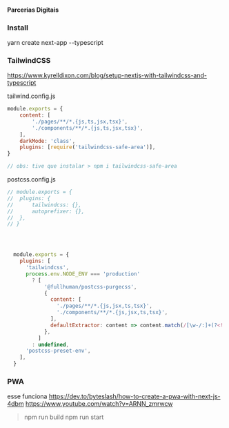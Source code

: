 
#### Parcerias Digitais

### Install
yarn create next-app --typescript



### TailwindCSS
https://www.kyrelldixon.com/blog/setup-nextjs-with-tailwindcss-and-typescript

tailwind.config.js
```js
module.exports = {
	content: [
		'./pages/**/*.{js,ts,jsx,tsx}',
		'./components/**/*.{js,ts,jsx,tsx}',
	],
	darkMode: 'class',
	plugins: [require('tailwindcss-safe-area')],
}

// obs: tive que instalar > npm i tailwindcss-safe-area

```

postcss.config.js
```js
// module.exports = {
// 	plugins: {
// 		tailwindcss: {},
// 		autoprefixer: {},
// 	},
// }




  module.exports = {
    plugins: [
      'tailwindcss',
      process.env.NODE_ENV === 'production'
        ? [
            '@fullhuman/postcss-purgecss',
            {
              content: [
                './pages/**/*.{js,jsx,ts,tsx}',
                './components/**/*.{js,jsx,ts,tsx}',
              ],
              defaultExtractor: content => content.match(/[\w-/:]+(?<!:)/g) || [],
            },
          ]
        : undefined,
      'postcss-preset-env',
    ],
  }

```




### PWA


esse funciona
https://dev.to/byteslash/how-to-create-a-pwa-with-next-js-4dbm
https://www.youtube.com/watch?v=ARNN_zmrwcw



> npm run build
> npm run start